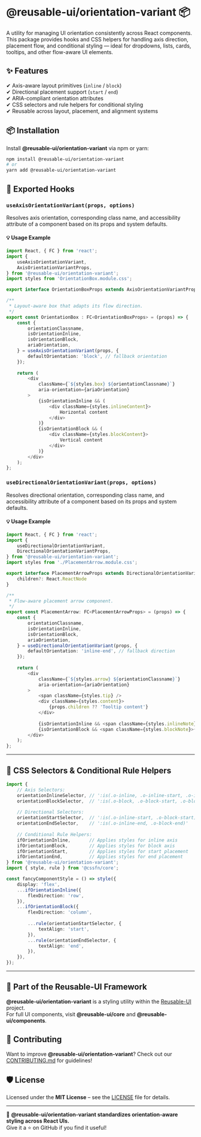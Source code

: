 # @reusable-ui/orientation-variant 📦  

A utility for managing UI orientation consistently across React components.  
This package provides hooks and CSS helpers for handling axis direction, placement flow, and conditional styling — ideal for dropdowns, lists, cards, tooltips, and other flow-aware UI elements.

## ✨ Features
✔ Axis-aware layout primitives (`inline` / `block`)  
✔ Directional placement support (`start` / `end`)  
✔ ARIA-compliant orientation attributes  
✔ CSS selectors and rule helpers for conditional styling  
✔ Reusable across layout, placement, and alignment systems

## 📦 Installation
Install **@reusable-ui/orientation-variant** via npm or yarn:

```sh
npm install @reusable-ui/orientation-variant
# or
yarn add @reusable-ui/orientation-variant
```

## 🧩 Exported Hooks

### `useAxisOrientationVariant(props, options)`

Resolves axis orientation, corresponding class name, and accessibility attribute of a component based on its props and system defaults.

#### 💡 Usage Example

```ts
import React, { FC } from 'react';
import {
    useAxisOrientationVariant,
    AxisOrientationVariantProps,
} from '@reusable-ui/orientation-variant';
import styles from 'OrientationBox.module.css';

export interface OrientationBoxProps extends AxisOrientationVariantProps {}

/**
 * Layout-aware box that adapts its flow direction.
 */
export const OrientationBox : FC<OrientationBoxProps> = (props) => {
    const {
        orientationClassname,
        isOrientationInline,
        isOrientationBlock,
        ariaOrientation,
    } = useAxisOrientationVariant(props, {
        defaultOrientation: 'block', // fallback orientation
    });
    
    return (
        <div
            className={`${styles.box} ${orientationClassname}`}
            aria-orientation={ariaOrientation}
        >
            {isOrientationInline && (
                <div className={styles.inlineContent}>
                    Horizontal content
                </div>
            )}
            {isOrientationBlock && (
                <div className={styles.blockContent}>
                    Vertical content
                </div>
            )}
        </div>
    );
};
```

### `useDirectionalOrientationVariant(props, options)`

Resolves directional orientation, corresponding class name, and accessibility attribute of a component based on its props and system defaults.

#### 💡 Usage Example

```ts
import React, { FC } from 'react';
import {
    useDirectionalOrientationVariant,
    DirectionalOrientationVariantProps,
} from '@reusable-ui/orientation-variant';
import styles from './PlacementArrow.module.css';

export interface PlacementArrowProps extends DirectionalOrientationVariantProps {
    children?: React.ReactNode
}

/**
 * Flow-aware placement arrow component.
 */
export const PlacementArrow: FC<PlacementArrowProps> = (props) => {
    const {
        orientationClassname,
        isOrientationInline,
        isOrientationBlock,
        ariaOrientation,
    } = useDirectionalOrientationVariant(props, {
        defaultOrientation: 'inline-end', // fallback direction
    });
    
    return (
        <div
            className={`${styles.arrow} ${orientationClassname}`}
            aria-orientation={ariaOrientation}
        >
            <span className={styles.tip} />
            <div className={styles.content}>
                {props.children ?? 'Tooltip content'}
            </div>
            
            {isOrientationInline && <span className={styles.inlineNote}>←→ flow</span>}
            {isOrientationBlock && <span className={styles.blockNote}>↑↓ flow</span>}
        </div>
    );
};
```

---

## 🎨 CSS Selectors & Conditional Rule Helpers

```ts
import {
    // Axis Selectors:
    orientationInlineSelector, // ':is(.o-inline, .o-inline-start, .o-inline-end)'
    orientationBlockSelector,  // ':is(.o-block, .o-block-start, .o-block-end)'
    
    // Directional Selectors:
    orientationStartSelector,  // ':is(.o-inline-start, .o-block-start)'
    orientationEndSelector,    // ':is(.o-inline-end, .o-block-end)'
    
    // Conditional Rule Helpers:
    ifOrientationInline,       // Applies styles for inline axis
    ifOrientationBlock,        // Applies styles for block axis
    ifOrientationStart,        // Applies styles for start placement
    ifOrientationEnd,          // Applies styles for end placement
} from '@reusable-ui/orientation-variant';
import { style, rule } from '@cssfn/core';

const fancyComponentStyle = () => style({
    display: 'flex',
    ...ifOrientationInline({
        flexDirection: 'row',
    }),
    ...ifOrientationBlock({
        flexDirection: 'column',
        
        ...rule(orientationStartSelector, {
            textAlign: 'start',
        }),
        ...rule(orientationEndSelector, {
            textAlign: 'end',
        }),
    }),
});
```

---

## 📖 Part of the Reusable-UI Framework  
**@reusable-ui/orientation-variant** is a styling utility within the [Reusable-UI](https://github.com/reusable-ui/reusable-ui-monorepo) project.  
For full UI components, visit **@reusable-ui/core** and **@reusable-ui/components**.

## 🤝 Contributing  
Want to improve **@reusable-ui/orientation-variant**? Check out our [CONTRIBUTING.md](./CONTRIBUTING.md) for guidelines!  

## 🛡️ License  
Licensed under the **MIT License** – see the [LICENSE](./LICENSE) file for details.  

---

🚀 **@reusable-ui/orientation-variant standardizes orientation-aware styling across React UIs.**  
Give it a ⭐ on GitHub if you find it useful!  
